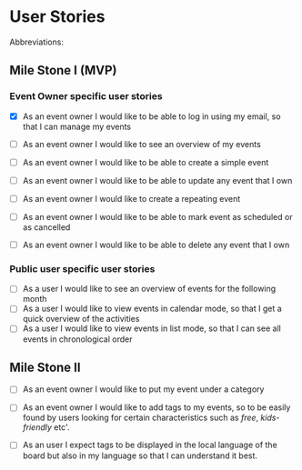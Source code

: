 # User Stories

Abbreviations:

## Mile Stone I (MVP)
### Event Owner specific user stories 
-[x] As an event owner I would like to be able to log in using my email, so that I can manage my events
-[ ] As an event owner I would like to see an overview of my events
-[ ] As an event owner I would like to be able to create a simple event
-[ ] As an event owner I would like to be able to update any event that I own
-[ ] As an event owner I would like to create a repeating event
-[ ] As an event owner I would like to be able to mark event as scheduled or as cancelled
-[ ] As an event owner I would like to be able to delete any event that I own


### Public user specific user stories
-[ ] As a user I would like to see an overview of events for the following month
-[ ] As a user I would like to view events in calendar mode, so that I get a quick overview of the activities
-[ ] As a user I would like to view events in list mode, so that I can see all events in chronological order

## Mile Stone II

-[ ] As an event owner I would like to put my event under a category
-[ ] As an event owner I would like to add tags to my events, so to be easily found by users looking for certain characteristics such as _free_, _kids-friendly_ etc'.
-[ ] As an user I expect tags to be displayed in the local language of the board but also in my language so that I can understand it best.

